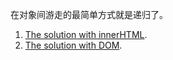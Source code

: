 在对象间游走的最简单方式就是递归了。

1. [The solution with innerHTML](sandbox:innerhtml).
2. [The solution with DOM](sandbox:build-tree-dom).
